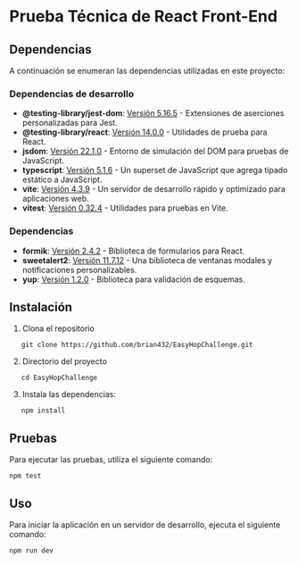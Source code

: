 # Prueba Técnica de React Front-End

## Dependencias

A continuación se enumeran las dependencias utilizadas en este proyecto:

### Dependencias de desarrollo

- **@testing-library/jest-dom**: [Versión 5.16.5](https://github.com/testing-library/jest-dom) - Extensiones de aserciones personalizadas para Jest.
- **@testing-library/react**: [Versión 14.0.0](https://github.com/testing-library/react-testing-library) - Utilidades de prueba para React.
- **jsdom**: [Versión 22.1.0](https://github.com/jsdom/jsdom) - Entorno de simulación del DOM para pruebas de JavaScript.
- **typescript**: [Versión 5.1.6](https://www.typescriptlang.org/) - Un superset de JavaScript que agrega tipado estático a JavaScript.
- **vite**: [Versión 4.3.9](https://vitejs.dev/) - Un servidor de desarrollo rápido y optimizado para aplicaciones web.
- **vitest**: [Versión 0.32.4](https://github.com/vitejs/vite) - Utilidades para pruebas en Vite.

### Dependencias

- **formik**: [Versión 2.4.2](https://formik.org/) - Biblioteca de formularios para React.
- **sweetalert2**: [Versión 11.7.12](https://sweetalert2.github.io/) - Una biblioteca de ventanas modales y notificaciones personalizables.
- **yup**: [Versión 1.2.0](https://github.com/jquense/yup) - Biblioteca para validación de esquemas.

## Instalación

1. Clona el repositorio 
```
   git clone https://github.com/brian432/EasyHopChallenge.git
```
2. Directorio del proyecto
```
   cd EasyHopChallenge
```
3. Instala las dependencias:
```
   npm install
```

## Pruebas

Para ejecutar las pruebas, utiliza el siguiente comando:

```
npm test
```

## Uso

Para iniciar la aplicación en un servidor de desarrollo, ejecuta el siguiente comando:

```
npm run dev
```
